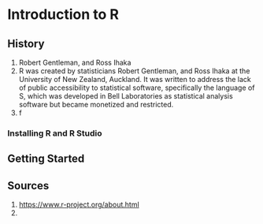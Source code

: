 # Introduction to R
## History
1. Robert Gentleman, and Ross Ihaka
2. R was created by statisticians Robert Gentleman, and Ross Ihaka at the University of New Zealand, Auckland. It was written to address the lack of public accessibility to statistical software, specifically the language of S, which was developed in Bell Laboratories as statistical analysis software but became monetized and restricted.
3. f
### Installing R and R Studio

## Getting Started
## Sources
1. https://www.r-project.org/about.html
2. 
